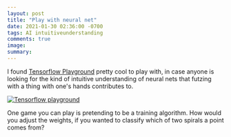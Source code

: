 ```yaml
---
layout: post
title: "Play with neural net"
date: 2021-01-30 02:36:00 -0700
tags: AI intuitiveunderstanding
comments: true
image:
summary:
---
```

I found [Tensorflow Playground](https://playground.tensorflow.org/) pretty cool to play with, in case anyone is looking for the kind of intuitive understanding of neural nets that futzing with a thing with one's hands contributes to.

[![Tensorflow playground](https://hosting.photobucket.com/images/i/katjasgrace/Screen_Shot_2021-01-30_at_2.20.31_AM.png)](https://playground.tensorflow.org/)

One game you can play is pretending to be a training algorithm. How would you adjust the weights, if you wanted to classify which of two spirals a point comes from?
